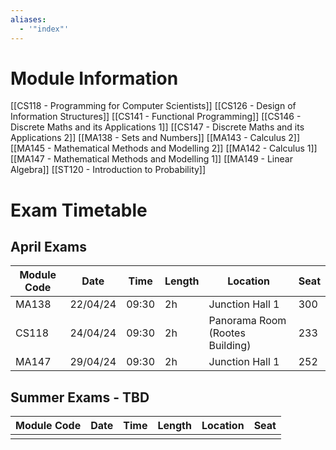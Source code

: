 ```yaml
---
aliases:
  - '"index"'
---
```


# Module Information

[[CS118 - Programming for Computer Scientists]]
[[CS126 - Design of Information Structures]]
[[CS141 - Functional Programming]]
[[CS146 - Discrete Maths and its Applications 1]]
[[CS147 - Discrete Maths and its Applications 2]]
[[MA138 - Sets and Numbers]]
[[MA143 - Calculus 2]]
[[MA145 - Mathematical Methods and Modelling 2]]
[[MA142 - Calculus 1]]
[[MA147 - Mathematical Methods and Modelling 1]]
[[MA149 - Linear Algebra]]
[[ST120 - Introduction to Probability]]
# Exam Timetable 

## April Exams 
| Module Code | Date     | Time  | Length | Location                        | Seat |
| ----------- | -------- | ----- | ------ | ------------------------------- | ---- |
| MA138       | 22/04/24 | 09:30 | 2h     | Junction Hall 1                 | 300  |
| CS118       | 24/04/24 | 09:30 | 2h     | Panorama Room (Rootes Building) | 233  |
| MA147       | 29/04/24 | 09:30 | 2h     | Junction Hall 1                 | 252  |

## Summer Exams - TBD
| Module Code | Date | Time | Length | Location | Seat |
| ----------- | ---- | ---- | ------ | -------- | ---- |
|             |      |      |        |          |      |
